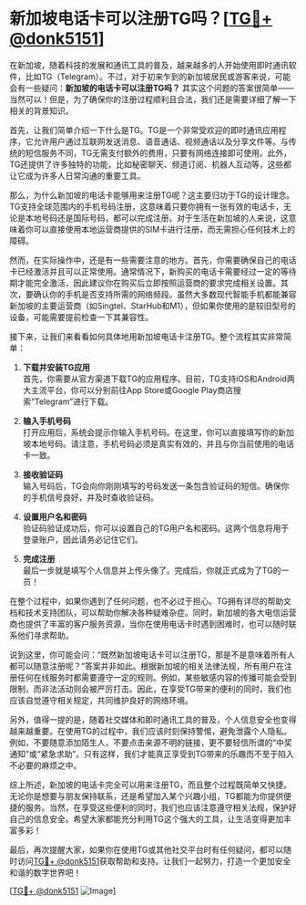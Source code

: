 # 新加坡电话卡可以注册TG吗？[[TG💪+ @donk5151](https://t.me/s/donk5151)]

在新加坡，随着科技的发展和通讯工具的普及，越来越多的人开始使用即时通讯软件，比如TG（Telegram）。不过，对于初来乍到的新加坡居民或游客来说，可能会有一些疑问：**新加坡的电话卡可以注册TG吗？** 其实这个问题的答案很简单——当然可以！但是，为了确保你的注册过程顺利且合法，我们还是需要详细了解一下相关的背景知识。

首先，让我们简单介绍一下什么是TG。TG是一个非常受欢迎的即时通讯应用程序，它允许用户通过互联网发送消息、语音通话、视频通话以及分享文件等。与传统的短信服务不同，TG无需支付额外的费用，只要有网络连接即可使用。此外，TG还提供了许多独特的功能，比如秘密聊天、频道订阅、机器人互动等，这些都让它成为许多人日常沟通的重要工具。

那么，为什么新加坡的电话卡能够用来注册TG呢？这主要归功于TG的设计理念。TG支持全球范围内的手机号码注册，这意味着只要你拥有一张有效的电话卡，无论是本地号码还是国际号码，都可以完成注册。对于生活在新加坡的人来说，这意味着你可以直接使用本地运营商提供的SIM卡进行注册，而无需担心任何技术上的障碍。

然而，在实际操作中，还是有一些需要注意的地方。首先，你需要确保自己的电话卡已经激活并且可以正常使用。通常情况下，新购买的电话卡需要经过一定的等待期才能完全激活，因此建议你在购买后立即按照运营商的要求完成相关设置。其次，要确认你的手机是否支持所需的网络频段。虽然大多数现代智能手机都能兼容新加坡的主要运营商（如Singtel、StarHub和M1），但如果你使用的是较旧型号的设备，可能需要提前检查一下其兼容性。

接下来，让我们来看看如何具体地用新加坡电话卡注册TG。整个流程其实非常简单：

1. **下载并安装TG应用**  
   首先，你需要从官方渠道下载TG的应用程序。目前，TG支持iOS和Android两大主流平台，你可以分别前往App Store或Google Play商店搜索“Telegram”进行下载。

2. **输入手机号码**  
   打开应用后，系统会提示你输入手机号码。在这里，你可以直接填写你的新加坡本地号码。请注意，手机号码必须是真实有效的，并且与你当前使用的电话卡一致。

3. **接收验证码**  
   输入号码后，TG会向你刚刚填写的号码发送一条包含验证码的短信。确保你的手机信号良好，并及时查收验证码。

4. **设置用户名和密码**  
   验证码验证成功后，你可以设置自己的TG用户名和密码。这两个信息将用于登录账户，因此请务必记住它们。

5. **完成注册**  
   最后一步就是填写个人信息并上传头像了。完成后，你就正式成为了TG的一员！

在整个过程中，如果你遇到了任何问题，也不必过于担心。TG拥有详尽的帮助文档和技术支持团队，可以帮助你解决各种疑难杂症。同时，新加坡的各大电信运营商也提供了丰富的客户服务资源，当你在使用电话卡时遇到困难时，也可以随时联系他们寻求帮助。

说到这里，你可能会问：“既然新加坡电话卡可以注册TG，那是不是意味着所有人都可以随意注册呢？”答案并非如此。根据新加坡的相关法律法规，所有用户在注册任何在线服务时都需要遵守一定的规则。例如，某些敏感内容的传播可能会受到限制，而非法活动则会被严厉打击。因此，在享受TG带来的便利的同时，我们也应该自觉遵守相关规定，共同维护良好的网络环境。

另外，值得一提的是，随着社交媒体和即时通讯工具的普及，个人信息安全也变得越来越重要。在使用TG的过程中，我们应该时刻保持警惕，避免泄露个人隐私。例如，不要随意添加陌生人，不要点击来源不明的链接，更不要轻信所谓的“中奖通知”或“紧急求助”。只有这样，我们才能真正享受到TG带来的乐趣而不至于陷入不必要的麻烦之中。

综上所述，新加坡的电话卡完全可以用来注册TG，而且整个过程既简单又快捷。无论你是想要与朋友保持联系，还是希望加入某个兴趣小组，TG都能为你提供便捷的服务。当然，在享受这些便利的同时，我们也应该注意遵守相关法规，保护好自己的信息安全。希望大家都能充分利用TG这个强大的工具，让生活变得更加丰富多彩！

最后，再次提醒大家，如果你在使用TG或其他社交平台时有任何疑问，都可以随时访问[TG💪+ @donk5151](https://t.me/s/donk5151)获取帮助和支持。让我们一起努力，打造一个更加安全和谐的数字世界吧！

[[TG💪+ @donk5151](https://t.me/s/donk5151) ![Image](https://i.postimg.cc/rwNCRYN7/Snipaste-2025-04-30-17-27-05.png)]